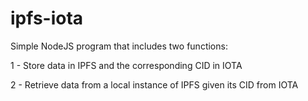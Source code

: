 # ipfs-iota

Simple NodeJS program that includes two functions:

1 - Store data in IPFS and the corresponding CID in IOTA

2 - Retrieve data from a local instance of IPFS given its CID from IOTA
